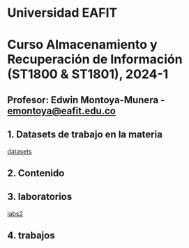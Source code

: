 # Universidad EAFIT
# Curso Almacenamiento y Recuperación de Información (ST1800 & ST1801), 2024-1
## Profesor: Edwin Montoya-Munera - emontoya@eafit.edu.co


## 1. Datasets de trabajo en la materia
[datasets](datasets)

## 2. Contenido

## 3. laboratorios
[labs2](labs2)

## 4. trabajos
